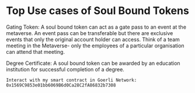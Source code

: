 # Top Use cases of Soul Bound Tokens

Gating Token: A soul bound token can act as a gate pass to an event at the metaverse. An event pass can be transferable but there are exclusive events that only the original account holder can access. Think of a team meeting in the Metaverse- only the employees of a particular organisation can attend that meeting.&#x20;

Degree Certificate: A soul bound token can be awarded by an education institution for successful completion of a degree.&#x20;

```
Interact with my smart contract in Goerli Network:
0x1569C9853e01bb6069B6d0Ca28C2fA86832b7308
```
